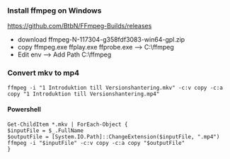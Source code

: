 ### Install ffmpeg on Windows

https://github.com/BtbN/FFmpeg-Builds/releases

- download ffmpeg-N-117304-g358fdf3083-win64-gpl.zip
- copy ffmpeg.exe ffplay.exe ffprobe.exe --> C:\ffmpeg
- Edit env --> Add Path C:\ffmpeg

### Convert mkv to mp4

```
ffmpeg -i "1 Introduktion till Versionshantering.mkv" -c:v copy -c:a copy "1 Introduktion till Versionshantering.mp4"
```

#### Powershell

```
Get-ChildItem *.mkv | ForEach-Object {
$inputFile = $_.FullName
$outputFile = [System.IO.Path]::ChangeExtension($inputFile, ".mp4")
ffmpeg -i "$inputFile" -c:v copy -c:a copy "$outputFile"
}
```